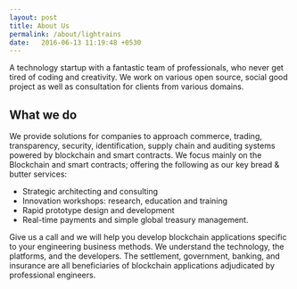 ```yaml
---
layout: post
title: About Us
permalink: /about/lightrains
date:   2016-06-13 11:19:48 +0530
---
```


A technology startup with a fantastic team of professionals, who never get tired of coding and creativity. We work on various open source, social good project as well as consultation for clients from various domains.

## What we do

We provide solutions for companies to approach commerce, trading, transparency, security, identification, supply chain and auditing systems powered by blockchain and smart contracts. We focus mainly on the Blockchain and smart contracts; offering the following as our key bread & butter services:

- Strategic architecting and consulting
- Innovation workshops: research, education and training
- Rapid prototype design and development
- Real-time payments and simple global treasury management.

Give us a call and we will help you develop blockchain applications specific to your engineering business methods. We understand the technology, the platforms, and the developers. The settlement, government, banking, and insurance are all beneficiaries of blockchain applications adjudicated by professional engineers.
